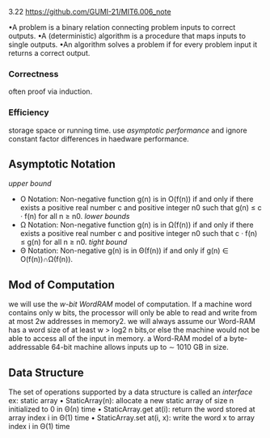 3.22 https://github.com/GUMI-21/MIT6.006_note

•A problem is a binary relation connecting problem inputs to correct outputs. 
•A (deterministic) algorithm is a procedure that maps inputs to single outputs. 
•An algorithm solves a problem if for every problem input it returns a correct output.
### Correctness
often proof via induction.
### Efficiency
storage space or running time.
use *asymptotic performance* and ignore constant factor differences in haedware performance.
## Asymptotic Notation
*upper bound*
+ O Notation: Non-negative function g(n) is in O(f(n)) if and only if there exists a positive real number c and positive integer n0 such that g(n) ≤ c · f(n) for all n ≥ n0.
*lower bounds*
+ Ω Notation: Non-negative function g(n) is in Ω(f(n)) if and only if there exists a positive real number c and positive integer n0 such that c · f(n) ≤ g(n) for all n ≥ n0.
*tight bound*
+ Θ Notation: Non-negative g(n) is in Θ(f(n)) if and only if g(n) ∈ O(f(n))∩Ω(f(n)).
## Mod of Computation
we will use the *w-bit WordRAM* model of computation.
If a machine word contains only w bits, the processor will only be able to read and write from at most 2w addresses in memory2.
we will always assume our Word-RAM has a word size of at least w > log2 n bits,or else the machine would not be able to access all of the input in memory. a Word-RAM model of a byte-addressable 64-bit machine allows inputs up to ∼ 1010 GB in size.
## Data Structure
The set of operations supported by a data structure is called an *interface*
ex: static array
• StaticArray(n): allocate a new static array of size n initialized to 0 in Θ(n) time
• StaticArray.get at(i): return the word stored at array index i in Θ(1) time
• StaticArray.set at(i, x): write the word x to array index i in Θ(1) time